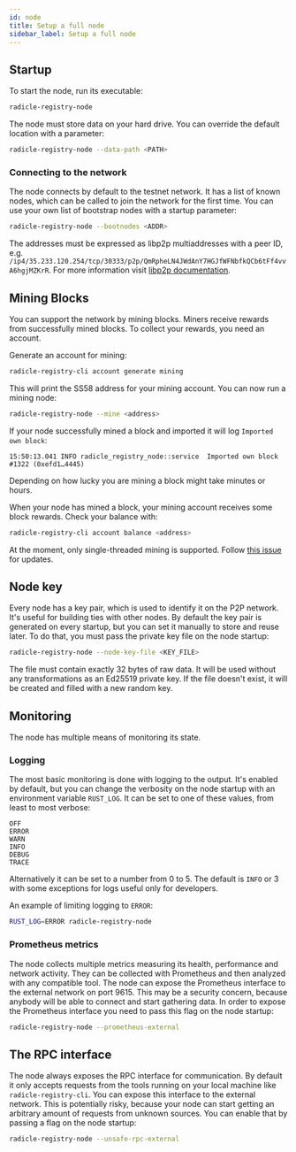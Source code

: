 ```yaml
---
id: node
title: Setup a full node
sidebar_label: Setup a full node
---
```


## Startup

To start the node, run its executable:

```bash
radicle-registry-node
```

The node must store data on your hard drive.
You can override the default location with a parameter:

```bash
radicle-registry-node --data-path <PATH>
```

### Connecting to the network

The node connects by default to the testnet network.
It has a list of known nodes, which can be called to join the network for the first time.
You can use your own list of bootstrap nodes with a startup parameter:

```bash
radicle-registry-node --bootnodes <ADDR>
```

The addresses must be expressed as libp2p multiaddresses with a peer ID, e.g.
`/ip4/35.233.120.254/tcp/30333/p2p/QmRpheLN4JWdAnY7HGJfWFNbfkQCb6tFf4vvA6hgjMZKrR`.
For more information visit <a href="https://docs.libp2p.io/concepts/addressing/" target="_blank" rel="noopener noreferrer">libp2p documentation</a>.

## Mining Blocks

You can support the network by mining blocks. Miners receive rewards from
successfully mined blocks. To collect your rewards, you need an account.

Generate an account for mining:

```bash
radicle-registry-cli account generate mining
```

This will print the SS58 address for your mining account.
You can now run a mining node:

```bash
radicle-registry-node --mine <address>
```

If your node successfully mined a block and imported it will log `Imported own
block`:
```
15:50:13.041 INFO radicle_registry_node::service  Imported own block #1322 (0xefd1…4445)
```
Depending on how lucky you are mining a block might take minutes or hours.

When your node has mined a block, your mining account receives some block
rewards. Check your balance with:

```bash
radicle-registry-cli account balance <address>
```

At the moment, only single-threaded mining is supported. Follow <a href="https://github.com/radicle-dev/radicle-registry/issues/298" target="_blank" rel="noopener noreferrer">this issue</a> for updates.

## Node key

Every node has a key pair, which is used to identify it on the P2P network.
It's useful for building ties with other nodes.
By default the key pair is generated on every startup, but you can set it manually to store and
reuse later.
To do that, you must pass the private key file on the node startup:

```bash
radicle-registry-node --node-key-file <KEY_FILE>
```

The file must contain exactly 32 bytes of raw data.
It will be used without any transformations as an Ed25519 private key.
If the file doesn't exist, it will be created and filled with a new random key.

## Monitoring

The node has multiple means of monitoring its state.

### Logging

The most basic monitoring is done with logging to the output.
It's enabled by default, but you can change the verbosity on the node startup with an environment
variable `RUST_LOG`.
It can be set to one of these values, from least to most verbose:

```
OFF
ERROR
WARN
INFO
DEBUG
TRACE
```

Alternatively it can be set to a number from 0 to 5.
The default is `INFO` or 3 with some exceptions for logs useful only for developers.

An example of limiting logging to `ERROR`:

```bash
RUST_LOG=ERROR radicle-registry-node
```

### Prometheus metrics

The node collects multiple metrics measuring its health, performance and network activity.
They can be collected with Prometheus and then analyzed with any compatible tool.
The node can expose the Prometheus interface to the external network on port 9615.
This may be a security concern, because anybody will be able to connect and start gathering data.
In order to expose the Prometheus interface you need to pass this flag on the node startup:

```bash
radicle-registry-node --prometheus-external
```

## The RPC interface

The node always exposes the RPC interface for communication.
By default it only accepts requests from the tools running on your local machine like
`radicle-registry-cli`.
You can expose this interface to the external network.
This is potentially risky, because your node can start getting an arbitrary amount of requests
from unknown sources.
You can enable that by passing a flag on the node startup:

```bash
radicle-registry-node --unsafe-rpc-external
```
